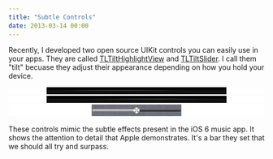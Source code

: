 ```yaml
---
title: "Subtle Controls"
date: 2013-03-14 00:00
---
```


<import><p>Recently, I developed two open source UIKit controls you can easily use in your apps. They are called <a href="https://github.com/TeehanLax/TLTiltHighlightView">TLTiltHighlightView</a> and <a href="https://github.com/TeehanLax/TLTiltSlider">TLTiltSlider</a>. I call them "tilt" becuase they adjust their appearance depending on how you hold your device. </p>
<img src="/img/import/blog/subtle-controls/5AB512DEEC4D4BC4AE8484E3A1CA54E7.png" class="img-responsive"><img src="/img/import/blog/subtle-controls/7D5E8196DC6F46058D189342BE7919F9.png" class="img-responsive"><img src="/img/import/blog/subtle-controls/351B9B9827F2474C86FB6B58BB86005F.png" class="img-responsive"><p>These controls mimic the subtle effects present in the iOS 6 music app. It shows the attention to detail that Apple demonstrates. It's a bar they set that we should all try and surpass.  </p></import>

<!-- more -->

